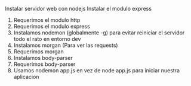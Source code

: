 Instalar servidor web con nodejs
Instalar el modulo express

1. Requerimos el modulo http
2. Requerimos el modulo express
3. Instalamos nodemon (globalmente -g) para evitar reiniciar el servidor todo el rato en entorno dev
4. Instalamos morgan (Para ver las requests)
5. Requerimos morgan
6. Instalamos body-parser
7. Requerimos body-parser
8. Usamos nodemon app.js en vez de node app.js para iniciar nuestra aplicacion
